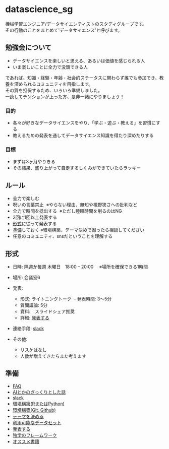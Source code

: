 # datascience_sg
機械学習エンジニア/データサイエンティストのスタディグループです。  
その行動のことをまとめて'データサイエンス'と呼びます。  

## 勉強会について
- データサイエンスを楽しいと思える、あるいは価値を感じられる人
- いま楽しいことに全力で没頭できる人

であれば、知識・経験・年齢・社会的ステータスに関わらず誰でも参加でき、教養を深められるコミュニティを目指します。  
その質を担保するため、いろいろ準備しました。  
一読してテンションが上った方、是非一緒にやりましょう！

### 目的
- 各々が好きなデータサイエンスをやり、「学ぶ・遊ぶ・教える」を習慣にする
- 教えるための発表を通してデータサイエンス知識を得たり深めたりする

### 目標
- まずは3ヶ月やりきる
- その結果、盛り上がって自走するしくみができていたらラッキー

## ルール
- 全力で楽しむ
- 呪いの言葉禁止  ※やらない理由、無知や視野狭さへの批判など
- 全力で時間を捻出する  ※ただし睡眠時間を削るのはNG
- 2回に1回以上発表する
- [形式](#形式)に従って発表する
- [準備](#準備)しておく  ※環境構築、テーマ決めで困ったら相談してください
- 任意のコミュニティ、snsだということを理解する

## 形式
- 日時: 隔週か毎週 木曜日　18:00 – 20:00　 ※場所を確保できる1時間
- 場所: 会議室6
- 発表:
  - 形式: ライトニングトーク
  - 発表時間: 3〜5分
  - 質問議論: 5分
  - 資料:　スライドシェア推奨
  - 詳細: [発表する](presentation.md)

- 連絡手段: [slack](slack.md)
- その他:
  - リスケはなし
  - 人数が増えてきたらまた考えます

## 準備
- [FAQ](faq.md) 
- [AIとかのざっくりとした話](about_ai.md)
- [slack](slack.md)
- [環境構築(RまたはPython)](editor.md)
- [環境構築(Git, Github)](git.md)
- [テーマを決める](theme.md)
- [利用可能なデータセット](dataset.md)
- [発表する](presentation.md)
- [独学のフレームワーク](self_study.md)
- [オススメ書籍](books.md)
